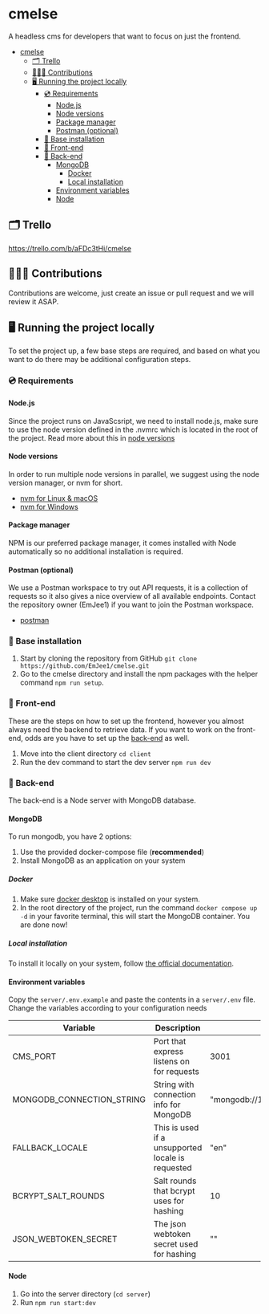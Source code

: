 # cmelse

A headless cms for developers that want to focus on just the frontend.

- [cmelse](#cmelse)
  - [🗂️ Trello](#️-trello)
  - [🧑‍🤝‍🧑 Contributions](#-contributions)
  - [🖥️ Running the project locally](#️-running-the-project-locally)
    - [💿 Requirements](#-requirements)
      - [Node.js](#nodejs)
      - [Node versions](#node-versions)
      - [Package manager](#package-manager)
      - [Postman (optional)](#postman-optional)
    - [🧱 Base installation](#-base-installation)
    - [💼 Front-end](#-front-end)
    - [🧰 Back-end](#-back-end)
      - [MongoDB](#mongodb)
        - [Docker](#docker)
        - [Local installation](#local-installation)
      - [Environment variables](#environment-variables)
      - [Node](#node)

## 🗂️ Trello

<https://trello.com/b/aFDc3tHi/cmelse>

## 🧑‍🤝‍🧑 Contributions

Contributions are welcome, just create an issue or pull request and we will review it ASAP.

## 🖥️ Running the project locally

To set the project up, a few base steps are required, and based on what you want to do there may be additional configuration steps.

### 💿 Requirements

#### Node.js

Since the project runs on JavaScsript, we need to install node.js, make sure to use the node version defined in the .nvmrc which is located in the root of the project. Read more about this in [node versions](#node-versions)

#### Node versions

In order to run multiple node versions in parallel, we suggest using the node version manager, or nvm for short.

- [nvm for Linux & macOS](https://github.com/nvm-sh/nvm)
- [nvm for Windows](https://github.com/coreybutler/nvm-windows)

#### Package manager

NPM is our preferred package manager, it comes installed with Node automatically so no additional installation is required.

#### Postman (optional)

We use a Postman workspace to try out API requests, it is a collection of requests so it also gives a nice overview of all available endpoints. Contact the repository owner (EmJee1) if you want to join the Postman workspace.

- [postman](https://www.postman.com/downloads)

### 🧱 Base installation

1. Start by cloning the repository from GitHub `git clone https://github.com/EmJee1/cmelse.git`
2. Go to the cmelse directory and install the npm packages with the helper command `npm run setup`.

### 💼 Front-end

These are the steps on how to set up the frontend, however you almost always need the backend to retrieve data. If you want to work on the front-end, odds are you have to set up the [back-end](#-back-end) as well.

1. Move into the client directory `cd client`
2. Run the dev command to start the dev server `npm run dev`

### 🧰 Back-end

The back-end is a Node server with MongoDB database.

#### MongoDB

To run mongodb, you have 2 options:

1. Use the provided docker-compose file (**recommended**)
2. Install MongoDB as an application on your system

##### Docker

1. Make sure [docker desktop](https://www.docker.com/products/docker-desktop) is installed on your system.
2. In the root directory of the project, run the command `docker compose up -d` in your favorite terminal, this will start the MongoDB container.
You are done now!

##### Local installation

To install it locally on your system, follow [the official documentation](https://docs.mongodb.com/guides/server/install/).

#### Environment variables

Copy the `server/.env.example` and paste the contents in a `server/.env` file.
Change the variables according to your configuration needs

| **Variable**               | **Description**                                    | **Default**                         |
|--------------------------- |--------------------------------------------------- |------------------------------------ |
| CMS_PORT                   | Port that express listens on for requests          | 3001                                |
| MONGODB_CONNECTION_STRING  | String with connection info for MongoDB            | "mongodb://127.0.0.1:27017/cmelse"  |
| FALLBACK_LOCALE            | This is used if a unsupported locale is requested  | "en"                                |
| BCRYPT_SALT_ROUNDS         | Salt rounds that bcrypt uses for hashing           | 10                                  |
| JSON_WEBTOKEN_SECRET       | The json webtoken secret used for hashing          | ""                                  |

#### Node

1. Go into the server directory (`cd server`)
2. Run `npm run start:dev`
